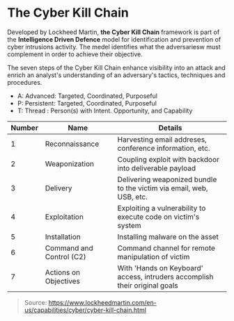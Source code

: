 # The Cyber Kill Chain
Developed by Lockheed Martin, **the Cyber Kill Chain** framework is part of the **Intelligence Driven Defence** model for identification and prevention of cyber intrusions activity. The medel identifies what the adversariesw must complement in order to achieve their objective.

The seven steps of the Cyber Kill Chain enhance visibility into an attack and enrich an analyst's understanding of an adversary's tactics, techniques and procedures.

 * A: Advanced: Targeted, Coordinated, Purposeful
 * P: Persistent: Targeted, Coordinated, Purposeful
 * T: Thread : Person(s) with Intent. Opportunity, and Capability

|Number|Name|Details|
|---|---|---|
|1|Reconnaissance|Harvesting email addreses, conference information, etc.|
|2|Weaponization|Coupling exploit with backdoor into deliverable payload|
|3|Delivery|Delivering weaponized bundle to the victim via email, web, USB, etc.|
|4|Exploitation|Exploiting a vulnerability to execute code on victim's system|
|5|Installation|Installing malware on the asset|
|6|Command and Control (C2)|Command channel for remote manipulation of victim|
|7|Actions on Objectives|With 'Hands on Keyboard' access, intruders accomplish their original goals|


> Source: https://www.lockheedmartin.com/en-us/capabilities/cyber/cyber-kill-chain.html

